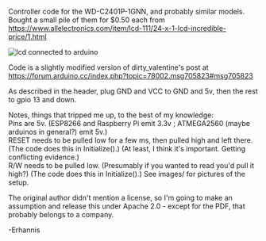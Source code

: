 Controller code for the WD-C2401P-1GNN, and probably similar models.  Bought a small pile of them for $0.50 each from https://www.allelectronics.com/item/lcd-111/24-x-1-lcd-incredible-price/1.html  
  
![lcd connected to arduino](https://github.com/Erhannis/LCD_2401/blob/master/images/20210205_122543.jpg)  
  
Code is a slightly modified version of dirty_valentine's post at https://forum.arduino.cc/index.php?topic=78002.msg705823#msg705823  
  
As described in the header, plug GND and VCC to GND and 5v, then the rest to gpio 13 and down.  
  
Notes, things that tripped me up, to the best of my knowledge:  
Pins are 5v.  (ESP8266 and Raspberry Pi emit 3.3v ; ATMEGA2560 (maybe arduinos in general?) emit 5v.)  
RESET needs to be pulled low for a few ms, then pulled high and left there.  (The code does this in Initialize().)  (At least, I think it's important.  Getting conflicting evidence.)  
R/W needs to be pulled low.  (Presumably if you wanted to read you'd pull it high?)  (The code does this in Initialize().)
See images/ for pictures of the setup.  
  
The original author didn't mention a license, so I'm going to make an assumption and release this under Apache 2.0 - except for the PDF, that probably belongs to a company.  
  
-Erhannis